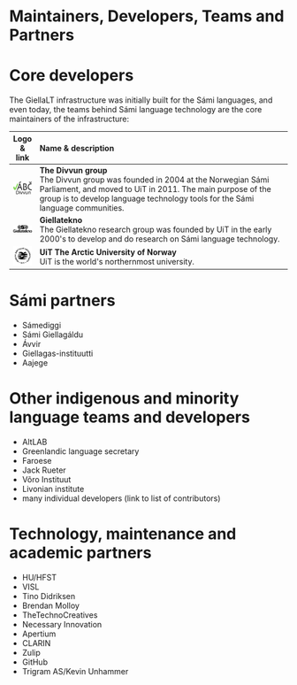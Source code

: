 # Maintainers, Developers, Teams and Partners

# Core developers

The GiellaLT infrastructure was initially built for the Sámi languages, and even today, the teams behind Sámi language technology are the core maintainers of the infrastructure:

| Logo & link | Name & description                                                                                   |
|:-----------:|:------------------ |
| [![Divvn logo](images/logos/divvun-logo-m-tekst-utan-uit.png)](https://divvun.no/en) | **The Divvun group** <br/> The Divvun group was founded in 2004 at the Norwegian Sámi Parliament, and moved to UiT in 2011. The main purpose of the group is to develop language technology tools for the Sámi language communities.
| [![Giellatekno](images/logos/GT-logo.png)](https://giellatekno.uit.no/index.eng.html) | **Giellatekno** <br/> The Giellatekno research group was founded by UiT in the early 2000's to develop and do research on Sámi language technology.
| [![UiT logo](images/logos/UiT_Segl_Sam_Svart_960px.png)](https://en.uit.no) | **UiT The Arctic University of Norway** <br/> UiT is the world's northernmost university.

# Sámi partners

- Sámediggi
- Sámi Giellagáldu
- Ávvir
- Giellagas-instituutti
- Aajege

# Other indigenous and minority language teams and developers

- AltLAB
- Greenlandic language secretary
- Faroese
- Jack Rueter
- Võro Instituut
- Livonian institute
- many individual developers (link to list of contributors)

# Technology, maintenance and academic partners

- HU/HFST
- VISL
- Tino Didriksen
- Brendan Molloy
- TheTechnoCreatives
- Necessary Innovation
- Apertium
- CLARIN
- Zulip
- GitHub
- Trigram AS/Kevin Unhammer
